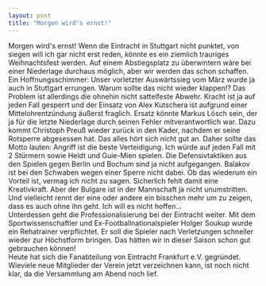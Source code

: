 ```yaml
---
layout: post
title: "Morgen wird's ernst!"
---
```


Morgen wird's ernst! Wenn die Eintracht in Stuttgart nicht punktet, von siegen will ich gar nicht erst reden, könnte es ein ziemlich trauriges Weihnachtsfest werden. Auf einem Abstiegsplatz zu überwintern wäre bei einer Niederlage durchaus möglich, aber wir werden das schon schaffen. Ein Hoffnungsschimmer: Unser vorletzter Auswärtssieg vom März wurde ja auch in Stuttgart errungen. Warum sollte das nicht wieder klappen!? Das Problem ist allerdings die ohnehin nicht sattelfeste Abwehr. Kracht ist ja auf jeden Fall gesperrt und der Einsatz von Alex Kutschera ist aufgrund einer Mittelohrentzündung äußerst fraglich. Ersatz könnte Markus Lösch sein, der ja für die letzte Niederlage durch seinen Fehler mitverantwortlich war. Dazu kommt Christoph Preuß wieder zurück in den Kader, nachdem er seine Rotsperre abgesessen hat. Das alles hört sich nicht gut an. Daher sollte das Motto lauten: Angriff ist die beste Verteidigung. Ich würde auf jeden Fall mit 2 Stürmern sowie Heldt und Guie-Mien spielen. Die Defensivtaktiken aus den Spielen gegen Berlin und Bochum sind ja nicht aufgegangen. Balakov ist bei den Schwaben wegen einer Sperre nicht dabei. Ob das wiederum ein Vorteil ist, vermag ich nicht zu sagen. Sicherlich fehlt damit eine Kreativkraft. Aber der Bulgare ist in der Mannschaft ja nicht unumstritten. Und vielleicht rennt der eine oder andere ein bisschen mehr um zu zeigen, dass es auch ohne ihn geht. Ich will es nicht hoffen...  
Unterdessen geht die Professionalisierung bei der Eintracht weiter. Mit dem Sportwissenschaftler und Ex-Footballnationalspieler Holger Soukup wurde ein Rehatrainer verpflichtet. Er soll die Spieler nach Verletzungen schneller wieder zur Höchstform bringen. Das hätten wir in dieser Saison schon gut gebrauchen können!  
Heute hat sich die Fanabteilung von Eintracht Frankfurt e.V. gegründet. Wieviele neue Mitglieder der Verein jetzt verzeichnen kann, ist noch nicht klar, da die Versammlung am Abend noch lief.
